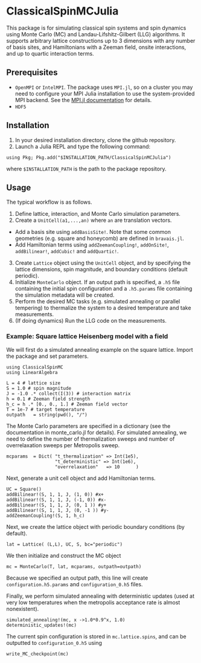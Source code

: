 # ClassicalSpinMCJulia

This package is for simulating classical spin systems and spin dynamics using Monte Carlo (MC) and Landau-Lifshitz-Gilbert (LLG) algorithms. It supports arbitrary lattice constructions up to 3 dimensions with any number of basis sites, and Hamiltonians with a Zeeman field, onsite interactions, and up to quartic interaction terms. 


## Prerequisites 
* `OpenMPI` or `IntelMPI`. The package uses `MPI.jl`, so on a cluster you may need to configure your MPI Julia installation to use the system-provided MPI backend. See the [MPI.jl documentation](https://juliaparallel.org/MPI.jl/stable/configuration/) for details. 
* `HDF5`

## Installation 
1. In your desired installation directory, clone the github repository. 
2. Launch a Julia REPL and type the following command: 

`using Pkg; Pkg.add("$INSTALLATION_PATH/ClassicalSpinMCJulia")`

where `$INSTALLATION_PATH` is the path to the package repository. 

## Usage 
The typical workflow is as follows. 
1. Define lattice, interaction, and Monte Carlo simulation parameters. 
2. Create a `UnitCell(a1,...,an)` where `an` are translation vectors. 
* Add a basis site using `addBasisSite!`. Note that some common geometries (e.g. square and honeycomb) are defined in `bravais.jl`.  
* Add Hamiltonian terms using `addZeemanCoupling!`, `addOnSite!`, `addBilinear!`, `addCubic!` and `addQuartic!`. 
3. Create `Lattice` object using the `UnitCell` object, and by specifying the lattice dimensions, spin magnitude, and boundary conditions (default periodic). 
4. Initialize `MonteCarlo` object. If an output path is specified, a `.h5` file containing the initial spin configuration and a `.h5.params` file containing the simulation metadata will be created. 
5. Perform the desired MC tasks (e.g. simulated annealing or parallel tempering) to thermalize the system to a desired temperature and take measurements. 
6. (If doing dynamics) Run the LLG code on the measurements.

### Example: Square lattice Heisenberg model with a field 
We will first do a simulated annealing example on the square lattice. Import the package and set parameters.
```
using ClassicalSpinMC
using LinearAlgebra

L = 4 # lattice size
S = 1.0 # spin magnitude 
J = -1.0 .* collect(I(3)) # interaction matrix 
h = 0.1 # Zeeman field strength
h_c = h .* [0., 0., 1.] # Zeeman field vector 
T = 1e-7 # target temperature 
outpath   = string(pwd(), "/")
```
The Monte Carlo parameters are specified in a dictionary (see the documentation in monte_carlo.jl for details). For simulated annealing, we need to define the number of thermalization sweeps and number of overrelaxation sweeps per Metropolis sweep. 
```
mcparams  = Dict( "t_thermalization" => Int(1e5),     
                  "t_deterministic" => Int(1e6),
                  "overrelaxation"   => 10      )     
```
Next, generate a unit cell object and add Hamiltonian terms. 
```
UC = Square()  
addBilinear!(S, 1, 1, J, (1, 0)) #x+
addBilinear!(S, 1, 1, J, (-1, 0)) #x-
addBilinear!(S, 1, 1, J, (0, 1 )) #y+
addBilinear!(S, 1, 1, J, (0, -1 )) #y-
addZeemanCoupling!(S, 1, h_c)
```
Next, we create the lattice object with periodic boundary conditions (by default). 
```
lat = Lattice( (L,L), UC, S, bc="periodic") 
```
We then initialize and construct the MC object
```
mc = MonteCarlo(T, lat, mcparams, outpath=outpath)
```
Because we specified an output path, this line will create `configuration.h5.params` and `configuration_0.h5` files. 

Finally, we perform simulated annealing with deterministic updates (used at very low temperatures when the metropolis acceptance rate is almost nonexistent).
```
simulated_annealing!(mc, x ->1.0*0.9^x, 1.0)
deterministic_updates!(mc)
```
The current spin configuration is stored in `mc.lattice.spins`, and can be outputted to `configuration_0.h5` using 
```
write_MC_checkpoint(mc)
```
